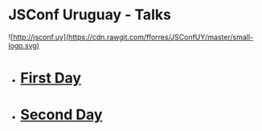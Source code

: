 # JSConf Uruguay - Talks

![http://jsconf.uy](https://cdn.rawgit.com/fforres/JSConfUY/master/small-logo.svg)


- # [First Day](./primer_dia.md)
- # [Second Day](./segundo_dia.md)
